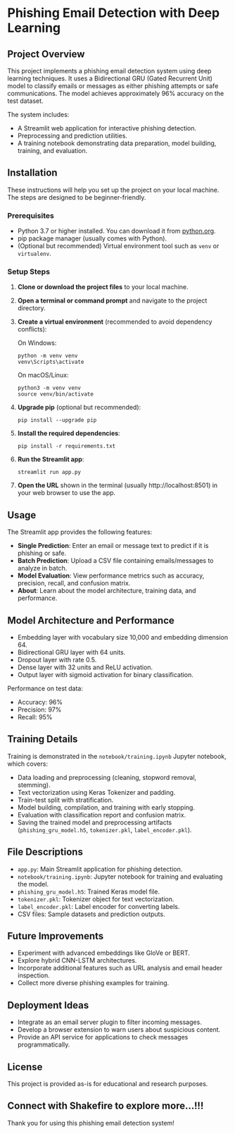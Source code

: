 # Phishing Email Detection with Deep Learning

## Project Overview

This project implements a phishing email detection system using deep learning techniques. It uses a Bidirectional GRU (Gated Recurrent Unit) model to classify emails or messages as either phishing attempts or safe communications. The model achieves approximately 96% accuracy on the test dataset.

The system includes:
- A Streamlit web application for interactive phishing detection.
- Preprocessing and prediction utilities.
- A training notebook demonstrating data preparation, model building, training, and evaluation.

## Installation

These instructions will help you set up the project on your local machine. The steps are designed to be beginner-friendly.

### Prerequisites

- Python 3.7 or higher installed. You can download it from [python.org](https://www.python.org/downloads/).
- pip package manager (usually comes with Python).
- (Optional but recommended) Virtual environment tool such as `venv` or `virtualenv`.

### Setup Steps

1. **Clone or download the project files** to your local machine.

2. **Open a terminal or command prompt** and navigate to the project directory.

3. **Create a virtual environment** (recommended to avoid dependency conflicts):

   On Windows:
   ```
   python -m venv venv
   venv\Scripts\activate
   ```

   On macOS/Linux:
   ```
   python3 -m venv venv
   source venv/bin/activate
   ```

4. **Upgrade pip** (optional but recommended):
   ```
   pip install --upgrade pip
   ```

5. **Install the required dependencies**:
   ```
   pip install -r requirements.txt
   ```

6. **Run the Streamlit app**:
   ```
   streamlit run app.py
   ```

7. **Open the URL** shown in the terminal (usually http://localhost:8501) in your web browser to use the app.

## Usage

The Streamlit app provides the following features:

- **Single Prediction**: Enter an email or message text to predict if it is phishing or safe.
- **Batch Prediction**: Upload a CSV file containing emails/messages to analyze in batch.
- **Model Evaluation**: View performance metrics such as accuracy, precision, recall, and confusion matrix.
- **About**: Learn about the model architecture, training data, and performance.

## Model Architecture and Performance

- Embedding layer with vocabulary size 10,000 and embedding dimension 64.
- Bidirectional GRU layer with 64 units.
- Dropout layer with rate 0.5.
- Dense layer with 32 units and ReLU activation.
- Output layer with sigmoid activation for binary classification.

Performance on test data:
- Accuracy: 96%
- Precision: 97%
- Recall: 95%

## Training Details

Training is demonstrated in the `notebook/training.ipynb` Jupyter notebook, which covers:

- Data loading and preprocessing (cleaning, stopword removal, stemming).
- Text vectorization using Keras Tokenizer and padding.
- Train-test split with stratification.
- Model building, compilation, and training with early stopping.
- Evaluation with classification report and confusion matrix.
- Saving the trained model and preprocessing artifacts (`phishing_gru_model.h5`, `tokenizer.pkl`, `label_encoder.pkl`).

## File Descriptions

- `app.py`: Main Streamlit application for phishing detection.
- `notebook/training.ipynb`: Jupyter notebook for training and evaluating the model.
- `phishing_gru_model.h5`: Trained Keras model file.
- `tokenizer.pkl`: Tokenizer object for text vectorization.
- `label_encoder.pkl`: Label encoder for converting labels.
- CSV files: Sample datasets and prediction outputs.

## Future Improvements

- Experiment with advanced embeddings like GloVe or BERT.
- Explore hybrid CNN-LSTM architectures.
- Incorporate additional features such as URL analysis and email header inspection.
- Collect more diverse phishing examples for training.

## Deployment Ideas

- Integrate as an email server plugin to filter incoming messages.
- Develop a browser extension to warn users about suspicious content.
- Provide an API service for applications to check messages programmatically.

## License

This project is provided as-is for educational and research purposes.
## Connect with Shakefire to explore more...!!!

Thank you for using this phishing email detection system! 
